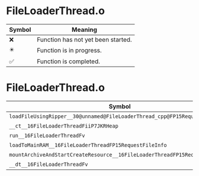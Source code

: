 # FileLoaderThread.o
| Symbol | Meaning 
| ------------- | ------------- 
| :x: | Function has not yet been started. 
| :eight_pointed_black_star: | Function is in progress. 
| :white_check_mark: | Function is completed. 


# FileLoaderThread.o
| Symbol | Decompiled? |
| ------------- | ------------- |
| `loadFileUsingRipper__30@unnamed@FileLoaderThread_cpp@FP15RequestFileInfo` | :x: |
| `__ct__16FileLoaderThreadFiiP7JKRHeap` | :x: |
| `run__16FileLoaderThreadFv` | :x: |
| `loadToMainRAM__16FileLoaderThreadFP15RequestFileInfo` | :x: |
| `mountArchiveAndStartCreateResource__16FileLoaderThreadFP15RequestFileInfo` | :x: |
| `__dt__16FileLoaderThreadFv` | :x: |
